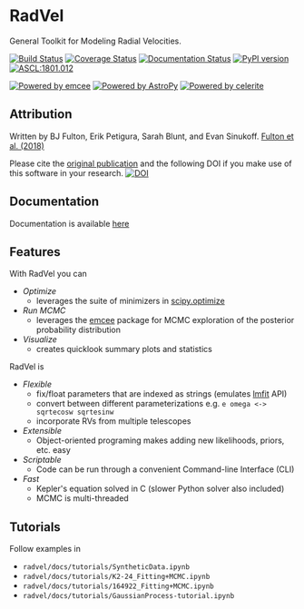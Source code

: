 
# RadVel

General Toolkit for Modeling Radial Velocities.

[![Build Status](https://travis-ci.com/California-Planet-Search/radvel.svg?branch=master)](https://travis-ci.com/California-Planet-Search/radvel)
[![Coverage Status](https://coveralls.io/repos/github/California-Planet-Search/radvel/badge.svg?branch=master)](https://coveralls.io/github/California-Planet-Search/radvel?branch=master)
[![Documentation Status](https://readthedocs.org/projects/radvel/badge/?version=latest)](http://radvel.readthedocs.io/en/latest/?badge=latest)
[![PyPI version](https://badge.fury.io/py/radvel.svg)](https://badge.fury.io/py/radvel)
[![ASCL:1801.012](https://img.shields.io/badge/ascl-1801.012-blue.svg?colorB=262255)](http://ascl.net/1801.012)

[![Powered by emcee](https://img.shields.io/badge/powered_by-emcee-EB5368.svg?style=flat)](https://emcee.readthedocs.io)
[![Powered by AstroPy](https://img.shields.io/badge/powered_by-AstroPy-EB5368.svg?style=flat)](http://www.astropy.org)
[![Powered by celerite](https://img.shields.io/badge/powered_by-celerite-EB5368.svg?style=flat)](https://celerite.readthedocs.io)

## Attribution

Written by BJ Fulton, Erik Petigura, Sarah Blunt, and Evan Sinukoff. [Fulton et al. (2018)](http://adsabs.harvard.edu/abs/2018PASP..130d4504F)

Please cite the [original publication](http://adsabs.harvard.edu/abs/2018PASP..130d4504F) and the following DOI if you make use of this software in your research.
[![DOI](https://zenodo.org/badge/DOI/10.5281/zenodo.580821.svg)](https://doi.org/10.5281/zenodo.580821)

## Documentation

Documentation is available [here](http://radvel.readthedocs.io/)

## Features

With RadVel you can


- *Optimize*
  - leverages the suite of minimizers in [scipy.optimize](https://docs.scipy.org/doc/scipy/reference/optimize.html)
- *Run MCMC*
  - leverages the [emcee](http://dfm.io/emcee/) package for MCMC exploration of the posterior probability distribution
- *Visualize*
  - creates quicklook summary plots and statistics
 
RadVel is

- *Flexible*
  - fix/float parameters that are indexed as strings (emulates [lmfit](https://github.com/lmfit/lmfit-py/) API)
  - convert between different parameterizations e.g. `e omega <-> sqrtecosw sqrtesinw`
  - incorporate RVs from multiple telescopes
- *Extensible* 
  - Object-oriented programing makes adding new likelihoods, priors, etc. easy
- *Scriptable*
  - Code can be run through a convenient Command-line Interface (CLI) 
- *Fast*
   - Kepler's equation solved in C (slower Python solver also included)
   - MCMC is multi-threaded

## Tutorials 

Follow examples in

- `radvel/docs/tutorials/SyntheticData.ipynb`
- `radvel/docs/tutorials/K2-24_Fitting+MCMC.ipynb`
- `radvel/docs/tutorials/164922_Fitting+MCMC.ipynb`
- `radvel/docs/tutorials/GaussianProcess-tutorial.ipynb`
